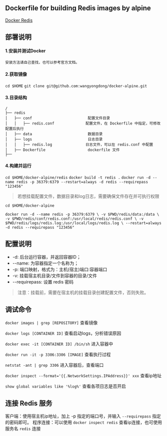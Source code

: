 ##  Dockerfile for building Redis images by alpine

[Docker Redis](https://github.com/wangyongdong/docker-alpine/tree/master/redis)

## 部署说明

#### 1.安装并测试Docker

    安装方法请自己查找，也可以参考官方文档。

#### 2.获取镜像

`cd $HOME`
`git clone git@github.com:wangyongdong/docker-alpine.git`

#### 3.目录结构

```text
/
├── redis                    
│   ├── conf                         配置文件目录
│   │   ├── redis.conf              配置文件，在 Dockerfile 中指定，可修改配置后执行
│   ├── data                         数据目录
│   ├── logs                         日志目录
│   │   ├── redis.log               日志文件，可以在 redis.conf 中配置
│   ├── Dockerfile                   dockerfile 文件
├── 
```

#### 4.构建并运行

`cd $HOME/docker-alpine/redis`
`docker build -t redis .` 
`docker run -d --name redis -p 36379:6379 --restart=always -d redis --requirepass "123456"`

> 若想挂载配置文件，数据目录和log日志，需要确保文件存在并可执行权限

`cd $HOME/docker-alpine`

`docker run -d --name redis -p 36379:6379 \
-v $PWD/redis/data:/data \
-v $PWD/redis/conf/redis.conf:/usr/local/redis/redis.conf \
-v $PWD/redis/logs/redis.log:/usr/local/logs/redis.log \
--restart=always -d redis --requirepass "123456"`

## 配置说明

 - -d: 后台运行容器，并返回容器ID；
 - --name: 为容器指定一个名称为；
 - -p: 端口映射，格式为：主机(宿主)端口:容器端口
 - -v: 挂载宿主机目录/文件到容器的目录/文件
 - --requirepass: 设置 redis 密码

> 注意：挂载前，需要在宿主机的挂载目录创建配置文件，否则失败。

## 调试命令

`docker images | grep [REPOSITORY]` 查看镜像

`docker logs [CONTAINER ID]` 查看启动logs，分析错误原因

`docker exec -it [CONTAINER ID] /bin/sh` 进入容器中

`docker run -it -p 3306:3306 [IMAGE]` 查看执行过程

`netstat -ant | grep 3306` 进入容器后，查看端口

`docker inspect --format='{{.NetworkSettings.IPAddress}}' xxx` 查看ip地址

`show global variables like '%log%'` 查看各项日志是否开启

## 连接 Redis 服务

客户端：使用宿主机ip地址，加上 -p 指定的端口号，并输入 `--requirepass` 指定的密码即可。
程序连接：可以使用 `docker inspect redis` 查看ip连接，也可使用服务名 `redis` 连接
